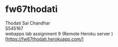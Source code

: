 # fw67thodati
Thodati Sai Chandhar <br> S545167 <br> webapps lab  assignment 9
(Remote Heroku server ) [https://fw67thodati.herokuapp.com/]